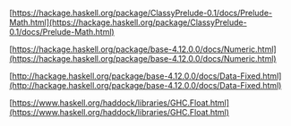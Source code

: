 [https://hackage.haskell.org/package/ClassyPrelude-0.1/docs/Prelude-Math.html](https://hackage.haskell.org/package/ClassyPrelude-0.1/docs/Prelude-Math.html)

[https://hackage.haskell.org/package/base-4.12.0.0/docs/Numeric.html](https://hackage.haskell.org/package/base-4.12.0.0/docs/Numeric.html)

[http://hackage.haskell.org/package/base-4.12.0.0/docs/Data-Fixed.html](http://hackage.haskell.org/package/base-4.12.0.0/docs/Data-Fixed.html)

[https://www.haskell.org/haddock/libraries/GHC.Float.html](https://www.haskell.org/haddock/libraries/GHC.Float.html)